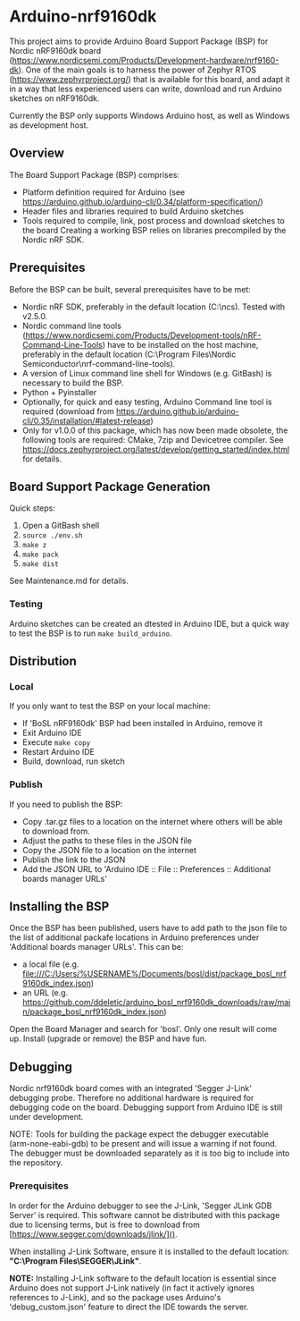 # Arduino-nrf9160dk

This project aims to provide Arduino Board Support Package (BSP) for Nordic nRF9160dk board (https://www.nordicsemi.com/Products/Development-hardware/nrf9160-dk). One of the main goals is to harness the power of Zephyr RTOS (https://www.zephyrproject.org/) that is available for this board, and adapt it in a way that less experienced users can write, download and run Arduino sketches on nRF9160dk.

Currently the BSP only supports Windows Arduino host, as well as Windows as development host.


## Overview

The Board Support Package (BSP) comprises:
- Platform definition required for Arduino (see https://arduino.github.io/arduino-cli/0.34/platform-specification/)
- Header files and libraries required to build Arduino sketches
- Tools required to compile, link, post process and download sketches to the board
Creating a working BSP relies on libraries precompiled by the Nordic nRF SDK.


## Prerequisites

Before the BSP can be built, several prerequisites have to be met:
- Nordic nRF SDK, preferably in the default location (C:\ncs\). Tested with v2.5.0.
- Nordic command line tools (https://www.nordicsemi.com/Products/Development-tools/nRF-Command-Line-Tools) have to be installed on the host machine, preferably in the default location (C:\Program Files\Nordic Semiconductor\nrf-command-line-tools).
- A version of Linux command line shell for Windows (e.g. GitBash) is necessary to build the BSP.
- Python + Pyinstaller
- Optionally, for quick and easy testing, Arduino Command line tool is required (download from https://arduino.github.io/arduino-cli/0.35/installation/#latest-release)
- Only for v1.0.0  of this package, which has now been made obsolete, the following tools are required: CMake, 7zip and Devicetree compiler. See https://docs.zephyrproject.org/latest/develop/getting_started/index.html for details.


## Board Support Package Generation

Quick steps:

1. Open a GitBash shell
2. `source ./env.sh`
3. `make z`
4. `make pack`
5. `make dist`

See Maintenance.md for details. 

### Testing

Arduino sketches can be created an dtested in Arduino IDE, but a quick way to test the BSP is to run `make build_arduino`.


## Distribution

### Local

If you only want to test the BSP on your local machine:

- If 'BoSL nRF9160dk' BSP had been installed in Arduino, remove it
- Exit Arduino IDE
- Execute `make copy`
- Restart Arduino IDE
- Build, download, run sketch
  
### Publish

If you need to publish the BSP: 

- Copy .tar.gz files to a location on the internet where others will be able to download from.
- Adjust the paths to these files in the JSON file
- Copy the JSON file to a location on the internet
- Publish the link to the JSON
- Add the JSON URL to 'Arduino IDE :: File :: Preferences :: Additional boards manager URLs'


## Installing the BSP

Once the BSP has been published, users have to add path to the json file to the list of additional packafe locations in Arduino preferences under 'Additional boards manager URLs'. This can be:

* a local file (e.g. [file:///C:/Users/%USERNAME%/Documents/bosl/dist/package_bosl_nrf9160dk_index.json]()) 
* an URL (e.g. https://github.com/ddeletic/arduino_bosl_nrf9160dk_downloads/raw/main/package_bosl_nrf9160dk_index.json)

Open the Board Manager and search for 'bosl'. Only one result will come up. Install (upgrade or remove) the BSP and have fun. 


## Debugging

Nordic nrf9160dk board comes with an integrated 'Segger J-Link' debugging probe. Therefore no additional hardware is required for debugging code on the board. Debugging support from Arduino IDE is still under development.

NOTE: Tools for building the package expect the debugger executable (arm-none-eabi-gdb) to be present and will issue a warning if not found. The debugger must be downloaded separately as it is too big to include into the repository.

### Prerequisites

In order for the Arduino debugger to see the J-Link, 'Segger JLink GDB Server' is required. This software cannot be distributed with this package due to licensing terms, but is free to download from [https://www.segger.com/downloads/jlink/]().

When installing J-Link Software, ensure it is installed to the default location: **"C:\Program Files\SEGGER\JLink"**.

**NOTE:** Installing J-Link software to the default location is essential since Arduino does not support J-Link natively (in fact it actively ignores references to J-Link), and so the package uses Arduino's 'debug_custom.json' feature to direct the IDE towards the server. 

